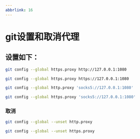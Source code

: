 ```yaml
---
abbrlink: 16
---
```

# git设置和取消代理



## 设置如下：

```bash
git config --global https.proxy http://127.0.0.1:1080
```

```bash
git config --global https.proxy https://127.0.0.1:1080
```

```bash
git config --global http.proxy 'socks5://127.0.0.1:1080' 
```

```bash
git config --global https.proxy 'socks5://127.0.0.1:1080'
```



### 取消

```bash
git config --global --unset http.proxy
```

```bash
git config --global --unset https.proxy
```